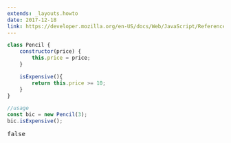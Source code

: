 ```yaml
---
extends: _layouts.howto
date: 2017-12-18
link: https://developer.mozilla.org/en-US/docs/Web/JavaScript/Reference/Classes
---
```



```javascript
class Pencil {
    constructor(price) {
        this.price = price;
    }

    isExpensive(){
        return this.price >= 10;
    }
}

//usage
const bic = new Pencil(3);
bic.isExpensive();
```
<pre class="output">false</pre>
